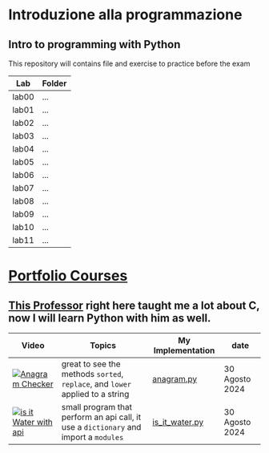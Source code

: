 # Introduzione alla programmazione 
## Intro to programming with Python
This repository will contains file and exercise to practice before the exam 

| Lab | Folder |
|---|---|
| lab00 | ... |
| lab01 | ... |
| lab02 | ... |
| lab03 | ... |
| lab04 | ... |
| lab05 | ... |
| lab06 | ... |
| lab07 | ... |
| lab08 | ... |
| lab09 | ... |
| lab10 | ... |
| lab11 | ... |

# [Portfolio Courses](https://www.youtube.com/@PortfolioCourses)
## [This Professor](https://www.linkedin.com/in/kevinbrowneteaches/?originalSubdomain=ca) right here taught me a lot about C, now I will learn Python with him as well.

| Video  | Topics | My Implementation | date | 
|---|---|---|---| 
|  [![Anagram Checker](https://ytcards.demolab.com/?id=Zpsw6YCHyDs " ")](https://www.youtube.com/watch?v=Zpsw6YCHyDs)  | great to see the methods `sorted`, `replace`, and `lower` applied to a string | [anagram.py](https://github.com/alessiotucci/Intro-to-Programming-Python-/blob/main/Portfolio_courses/anagram_checker.py) | 30 Agosto 2024 | 
|  [![is it Water with api](https://ytcards.demolab.com/?id=H32xQz8r8yA " ")](https://www.youtube.com/watch?v=H32xQz8r8yA) | small program that perform an api call, it use a `dictionary` and import a `modules` | [is_it_water.py](https://github.com/alessiotucci/Intro-to-Programming-Python-/blob/main/Portfolio_courses/is_it_water.py)| 30 Agosto 2024 | 
